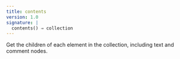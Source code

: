 ```yaml
---
title: contents
version: 1.0
signature: |
  contents() ⇒ collection
---
```


Get the children of each element in the collection, including text
and comment nodes.